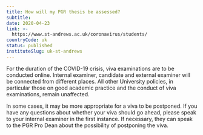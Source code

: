 ```yaml
---
title: How will my PGR thesis be assessed?
subtitle: 
date: 2020-04-23
link: >-
  https://www.st-andrews.ac.uk/coronavirus/students/
countryCode: uk
status: published
instituteSlug: uk-st-andrews
---
```

For the duration of the COVID-19 crisis, viva examinations are to be conducted online. Internal examiner, candidate and external examiner will be connected from different places. All other University policies, in particular those on good academic practice and the conduct of viva examinations, remain unaffected.

In some cases, it may be more appropriate for a viva to be postponed. If you have any questions about whether your viva should go ahead, please speak to your internal examiner in the first instance. If necessary, they can speak to the PGR Pro Dean about the possibility of postponing the viva.
